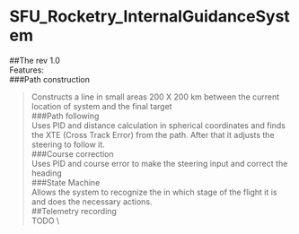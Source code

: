 ﻿# SFU_Rocketry_InternalGuidanceSystem
##The rev 1.0 \
Features: \
###Path construction 
> Constructs a line in small areas 200 X 200 km between the current location of system and the final target \
###Path following \
> Uses PID and distance calculation in spherical coordinates and finds the XTE (Cross Track Error) from the path. After that it adjusts the steering to follow it. \
###Course correction \
> Uses PID and course error to make the steering input and correct the heading \
###State Machine \
> Allows the system to recognize the in which stage of the flight it is and does the necessary actions. \
##Telemetry recording \
> TODO \
